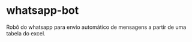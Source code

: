 # whatsapp-bot
Robô do whatsapp para envio automático de mensagens a partir de uma tabela do excel.

